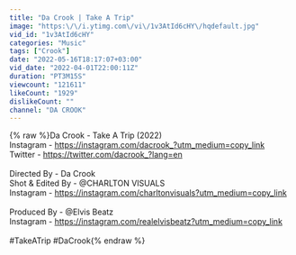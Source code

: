 ```yaml
---
title: "Da Crook | Take A Trip"
image: "https:\/\/i.ytimg.com\/vi\/1v3AtId6cHY\/hqdefault.jpg"
vid_id: "1v3AtId6cHY"
categories: "Music"
tags: ["Crook"]
date: "2022-05-16T18:17:07+03:00"
vid_date: "2022-04-01T22:00:11Z"
duration: "PT3M15S"
viewcount: "121611"
likeCount: "1929"
dislikeCount: ""
channel: "DA CROOK"
---
```

{% raw %}Da Crook - Take A Trip (2022)<br />Instagram - <a rel="nofollow" target="blank" href="https://instagram.com/dacrook_?utm_medium=copy_link">https://instagram.com/dacrook_?utm_medium=copy_link</a><br />Twitter - <a rel="nofollow" target="blank" href="https://twitter.com/dacrook_?lang=en">https://twitter.com/dacrook_?lang=en</a><br /><br />Directed By - Da Crook <br />Shot &amp; Edited By -  @CHARLTON VISUALS <br />Instagram - <a rel="nofollow" target="blank" href="https://instagram.com/charltonvisuals?utm_medium=copy_link">https://instagram.com/charltonvisuals?utm_medium=copy_link</a><br /><br />Produced By - @Elvis Beatz <br />Instagram - <a rel="nofollow" target="blank" href="https://instagram.com/realelvisbeatz?utm_medium=copy_link">https://instagram.com/realelvisbeatz?utm_medium=copy_link</a><br /><br />#TakeATrip #DaCrook{% endraw %}
